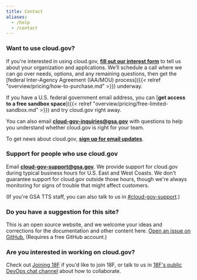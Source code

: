```yaml
---
title: Contact
aliases:
  - /help
  - /contact
---
```


### Want to use cloud.gov?

If you're interested in using cloud.gov, [**fill out our interest form**](https://docs.google.com/forms/d/e/1FAIpQLSevZfuJ_4KE-MZlm9gttYfsXQp0PJL7OR6k6LbZ9XnFn-oA6g/viewform) to tell us about your organization and applications. We’ll schedule a call where we can go over needs, options, and any remaining questions, then get the [federal Inter-Agency Agreement (IAA/MOU) process]({{< relref "overview/pricing/how-to-purchase.md" >}}) underway.

If you have a U.S. federal government email address, you can [**get access to a free sandbox space**]({{< relref "overview/pricing/free-limited-sandbox.md" >}}) and try cloud.gov right away. 

You can also email [**cloud-gov-inquiries@gsa.gov**](mailto:cloud-gov-inquiries@gsa.gov) with questions to help you understand whether cloud.gov is right for your team.

To get news about cloud.gov, [**sign up for email updates**](/#updates).

### Support for people who use cloud.gov

Email [**cloud-gov-support@gsa.gov**](mailto:cloud-gov-support@gsa.gov). We provide support for cloud.gov during typical business hours for U.S. East and West Coasts. We don't guarantee support for cloud.gov outside those hours, though we're always monitoring for signs of trouble that might affect customers.

(If you're GSA TTS staff, you can also talk to us in [#cloud-gov-support](https://gsa-tts.slack.com/messages/cloud-gov-support).)

### Do you have a suggestion for this site?

This is an open source website, and we welcome your ideas and corrections for the documentation and other content here. [Open an issue on GitHub.](https://github.com/18F/cg-site/issues/new) (Requires a free GitHub account.)

### Are you interested in working on cloud.gov?

Check out [Joining 18F](https://pages.18f.gov/joining-18f/) if you'd like to join 18F, or talk to us in [18F's public DevOps chat channel](https://chat.18f.gov/) about how to collaborate.
